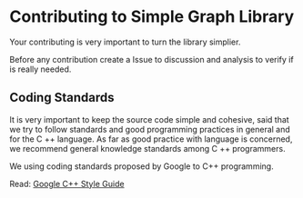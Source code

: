 # Contributing to Simple Graph Library

Your contributing is very important to turn the library simplier.

Before any contribution create a Issue to discussion and analysis to verify if is really needed.

## Coding Standards

It is very important to keep the source code simple and cohesive, said that we try to follow standards and good programming practices in general and for the C ++ language. As far as good practice with language is concerned, we recommend general knowledge standards among C ++ programmers. 

We using coding standards proposed by Google to C++ programming.

Read: [Google C++ Style Guide](https://google.github.io/styleguide/cppguide.html)
